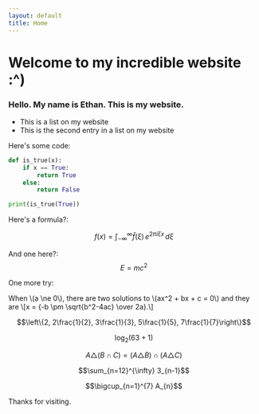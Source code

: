 ```yaml
---
layout: default
title: Home
---
```

# Welcome to my incredible website :^)

### Hello. My name is Ethan. This is my website.

- This is a list on my website
- This is the second entry in a list on my website

Here's some code:
```py
def is_true(x):
	if x == True:
		return True
	else:
		return False

print(is_true(True))
```

Here's a formula?:

$$f(x) = \int_{-\infty}^\infty \hat f(\xi)\,e^{2 \pi i \xi x} \,d\xi$$

And one here?:  
$$E=mc^2$$

One more try:

<p>
  When \(a \ne 0\), there are two solutions to \(ax^2 + bx + c = 0\) and they are
  \[x = {-b \pm \sqrt{b^2-4ac} \over 2a}.\]
</p>

$$\left\{2, 2\frac{1}{2}, 3\frac{1}{3}, 5\frac{1}{5}, 7\frac{1}{7}\right\}$$

$$\log_{2}(63+1)$$

$$A \triangle (B \cap C) = (A \triangle B) \cap (A \triangle C)$$

$$\sum_{n=12}^{\infty} 3_{n-1}$$

$$\bigcup_{n=1}^{7} A_{n}$$

Thanks for visiting.